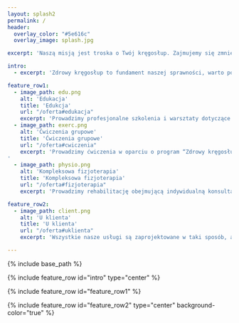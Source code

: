 ```yaml
---
layout: splash2
permalink: /
header:
  overlay_color: "#5e616c"
  overlay_image: splash.jpg

excerpt: 'Naszą misją jest troska o Twój kręgosłup. Zajmujemy się zmniejszaniem ryzyka dolegliwości bólowych kręgosłupa, poprawą komfortu pracy siedzącej, a przez to wpływamy na jakość Twojego życia.'

intro:
  - excerpt: 'Zdrowy kręgosłup to fundament naszej sprawności, warto poświęcić mu czas.'

feature_row1:
  - image_path: edu.png
    alt: 'Edukacja'
    title: 'Edukcja'
    url: "/oferta#edukacja"
    excerpt: 'Prowadzimy profesjonalne szkolenia i warsztaty dotyczące funkcjonowania, profilaktyki schorzeń i higieny kręgosłupa. Uczymy jak poprawnie i efektywnie ćwiczyć, również w warunkach biurowych.'
  - image_path: exerc.png
    alt: 'Ćwiczenia grupowe'
    title: 'Ćwiczenia grupowe'
    url: "/oferta#cwiczenia"
    excerpt: 'Prowadzimy ćwiczenia w oparciu o program “Zdrowy kręgosłup” oraz metodę Pilates. Proponowana forma zajęć gimnastycznych ma charakter zarówno profilaktyczny jak i terapeutyczny w zakresie higieny kręgosłupa.
'
  - image_path: physio.png
    alt: 'Kompleksowa fizjoterapia'
    title: 'Kompleksowa fizjoterapia'
    url: "/oferta#fizjoterapia"
    excerpt: 'Prowadzimy rehabilitację obejmującą indywidualną konsultację oraz fachową terapię dostosowaną do potrzeb pacjenta. W zakresie fizjoterapii zajmujemy się całym układem ruchu.'

feature_row2:
  - image_path: client.png
    alt: 'U klienta'
    title: 'U klienta'
    url: "/oferta#uklienta"
    excerpt: 'Wszystkie nasze usługi są zaprojektowane w taki sposób, aby mogły być realizowane w siedzibie klienta. Dysponujemy profesjonalnym mobilnym sprzętem do prowadzenia szkoleń, ćwiczeń i fizjoterapii.'

---
```


{% include base_path %}

{% include feature_row id="intro" type="center" %}

{% include feature_row id="feature_row1" %}

{% include feature_row id="feature_row2" type="center" background-color="true" %}


